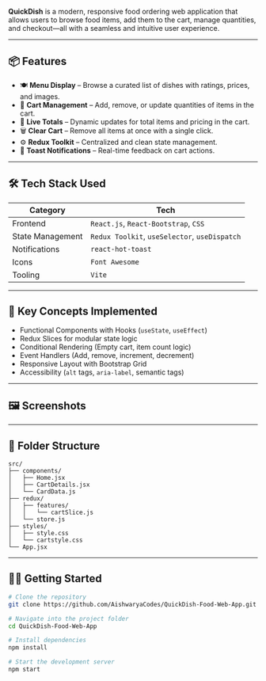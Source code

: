 
**QuickDish** is a modern, responsive food ordering web application that allows users to browse food items, add them to the cart, manage quantities, and checkout—all with a seamless and intuitive user experience.

---

## 📦 Features

- 🍽️ **Menu Display** – Browse a curated list of dishes with ratings, prices, and images.
- 🛒 **Cart Management** – Add, remove, or update quantities of items in the cart.
- 🧮 **Live Totals** – Dynamic updates for total items and pricing in the cart.
- 🗑️ **Clear Cart** – Remove all items at once with a single click.
- ⚙️ **Redux Toolkit** – Centralized and clean state management.
- 🔔 **Toast Notifications** – Real-time feedback on cart actions.

---

## 🛠️ Tech Stack Used

| Category             | Tech                                                   |
|----------------------|--------------------------------------------------------|
| Frontend             | `React.js`, `React-Bootstrap`, `CSS`                  |
| State Management     | `Redux Toolkit`, `useSelector`, `useDispatch`         |
| Notifications        | `react-hot-toast`                                     |
| Icons                | `Font Awesome`                                        |
| Tooling              | `Vite`             |

---

## 🧠 Key Concepts Implemented

- Functional Components with Hooks (`useState`, `useEffect`)
- Redux Slices for modular state logic
- Conditional Rendering (Empty cart, item count logic)
- Event Handlers (Add, remove, increment, decrement)
- Responsive Layout with Bootstrap Grid
- Accessibility (`alt` tags, `aria-label`, semantic tags)

---

## 🖼️ Screenshots



---

## 📂 Folder Structure
```
src/
├── components/
│   ├── Home.jsx
│   ├── CartDetails.jsx
│   └── CardData.js
├── redux/
│   ├── features/
│   │   └── cartSlice.js
│   └── store.js
├── styles/
│   ├── style.css
│   └── cartstyle.css
└── App.jsx
```

---

## 🧑‍💻 Getting Started

```bash
# Clone the repository
git clone https://github.com/AishwaryaCodes/QuickDish-Food-Web-App.git

# Navigate into the project folder
cd QuickDish-Food-Web-App

# Install dependencies
npm install

# Start the development server
npm start

